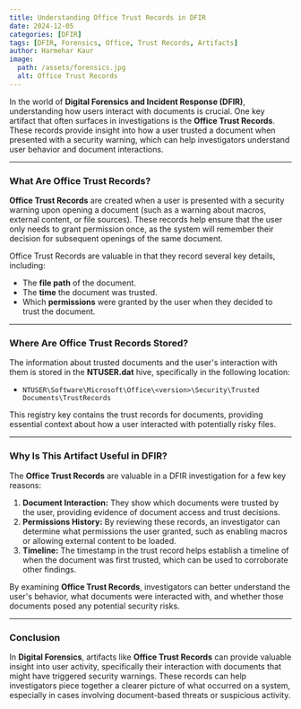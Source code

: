 ```yaml
---
title: Understanding Office Trust Records in DFIR  
date: 2024-12-05  
categories: [DFIR]  
tags: [DFIR, Forensics, Office, Trust Records, Artifacts]  
author: Harmehar Kaur  
image:  
  path: /assets/forensics.jpg  
  alt: Office Trust Records  
---
```


In the world of **Digital Forensics and Incident Response (DFIR)**, understanding how users interact with documents is crucial. One key artifact that often surfaces in investigations is the **Office Trust Records**. These records provide insight into how a user trusted a document when presented with a security warning, which can help investigators understand user behavior and document interactions.

---

### What Are Office Trust Records?

**Office Trust Records** are created when a user is presented with a security warning upon opening a document (such as a warning about macros, external content, or file sources). These records help ensure that the user only needs to grant permission once, as the system will remember their decision for subsequent openings of the same document.

Office Trust Records are valuable in that they record several key details, including:

- The **file path** of the document.
- The **time** the document was trusted.
- Which **permissions** were granted by the user when they decided to trust the document.

---

### Where Are Office Trust Records Stored?

The information about trusted documents and the user's interaction with them is stored in the **NTUSER.dat** hive, specifically in the following location:

- `NTUSER\Software\Microsoft\Office\<version>\Security\Trusted Documents\TrustRecords`

This registry key contains the trust records for documents, providing essential context about how a user interacted with potentially risky files.

---

### Why Is This Artifact Useful in DFIR?

The **Office Trust Records** are valuable in a DFIR investigation for a few key reasons:

1. **Document Interaction:** They show which documents were trusted by the user, providing evidence of document access and trust decisions.
2. **Permissions History:** By reviewing these records, an investigator can determine what permissions the user granted, such as enabling macros or allowing external content to be loaded.
3. **Timeline:** The timestamp in the trust record helps establish a timeline of when the document was first trusted, which can be used to corroborate other findings.

By examining **Office Trust Records**, investigators can better understand the user's behavior, what documents were interacted with, and whether those documents posed any potential security risks.

---

### Conclusion

In **Digital Forensics**, artifacts like **Office Trust Records** can provide valuable insight into user activity, specifically their interaction with documents that might have triggered security warnings. These records can help investigators piece together a clearer picture of what occurred on a system, especially in cases involving document-based threats or suspicious activity.

